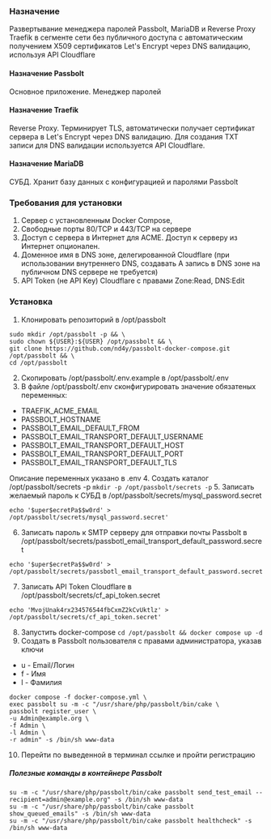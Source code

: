 ### Назначение
Развертывание менеджера паролей Passbolt, MariaDB и Reverse Proxy Traefik в сегменте сети без публичного доступа с автоматическим получением X509 сертификатов Let's Encrypt через DNS валидацию, используя API Cloudflare

#### Назначение Passbolt
Основное приложение. Менеджер паролей

#### Назначение Traefik
Reverse Proxy. Терминирует TLS, автоматически получает сертификат сервера в Let's Encrypt через DNS валидацию. Для создания TXT записи для DNS валидации используется API Cloudflare.

#### Назначение MariaDB
СУБД. Хранит базу данных с конфигурацией и паролями Passbolt

### Требования для установки
1. Сервер с установленным Docker Compose, 
2. Свободные порты 80/TCP и 443/TCP на сервере
3. Доступ с сервера в Интернет для ACME. Доступ к серверу из Интернет опционален.
4. Доменное имя в DNS зоне, делегированной Cloudflare (при использовании внутреннего DNS, создавать A запись в DNS зоне на публичном DNS сервере не требуется)
5. API Token (не API Key) Cloudflare с правами Zone:Read, DNS:Edit
### Установка
1. Клонировать репозиторий в /opt/passbolt 

```
sudo mkdir /opt/passbolt -p && \
sudo chown ${USER}:${USER} /opt/passbolt && \
git clone https://github.com/nd4y/passbolt-docker-compose.git /opt/passbolt && \
cd /opt/passbolt
```
2. Скопировать /opt/passbolt/.env.example в /opt/passbolt/.env
3. В файле /opt/passbolt/.env сконфигурировать значение обязатеных переменных:
- TRAEFIK_ACME_EMAIL
- PASSBOLT_HOSTNAME
- PASSBOLT_EMAIL_DEFAULT_FROM
- PASSBOLT_EMAIL_TRANSPORT_DEFAULT_USERNAME
- PASSBOLT_EMAIL_TRANSPORT_DEFAULT_HOST
- PASSBOLT_EMAIL_TRANSPORT_DEFAULT_PORT
- PASSBOLT_EMAIL_TRANSPORT_DEFAULT_TLS

Описание переменных указано в .env
4. Создать каталог /opt/passbolt/secrets -p `mkdir -p /opt/passbolt/secrets -p`
5. Записать желаемый пароль к СУБД в /opt/passbolt/secrets/mysql_password.secret
```
echo '$uper$ecretPa$$w0rd' > /opt/passbolt/secrets/mysql_password.secret'
```
6. Записать пароль к SMTP серверу для отправки почты Passbolt в /opt/passbolt/secrets/passbotl_email_transport_default_password.secret
```
echo '$uper$ecretPa$$w0rd' > /opt/passbolt/secrets/passbotl_email_transport_default_password.secret'
```
7. Записать API Token Cloudflare в /opt/passbolt/secrets/cf_api_token.secret
```
echo 'MvojUnak4rx234576544fbCxmZ2kCvUktlz' > /opt/passbolt/secrets/cf_api_token.secret'
```
8. Запустить docker-compose `cd /opt/passbolt && docker compose up -d`
9. Создать в Passbolt пользователя с правами администратора, указав ключи
- u - Email/Логин
- f - Имя
- l - Фамилия
```
docker compose -f docker-compose.yml \
exec passbolt su -m -c "/usr/share/php/passbolt/bin/cake \
passbolt register_user \
-u Admin@example.org \
-f Admin \
-l Admin \
-r admin" -s /bin/sh www-data
```
10. Перейти по выведенной в терминал ссылке и пройти регистрацию


##### Полезные команды в контейнере Passbolt
```
su -m -c "/usr/share/php/passbolt/bin/cake passbolt send_test_email --recipient=admin@example.org" -s /bin/sh www-data
su -m -c "/usr/share/php/passbolt/bin/cake passbolt show_queued_emails" -s /bin/sh www-data
su -m -c "/usr/share/php/passbolt/bin/cake passbolt healthcheck" -s /bin/sh www-data
```
